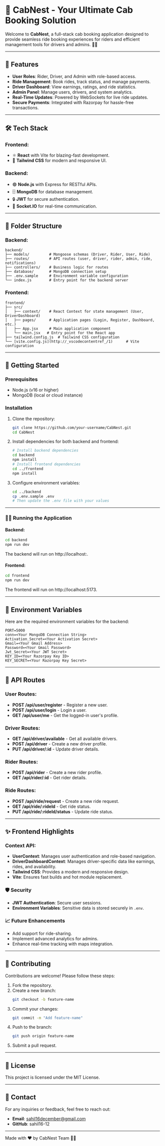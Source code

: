 # 🚖 CabNest - Your Ultimate Cab Booking Solution

Welcome to **CabNest**, a full-stack cab booking application designed to provide seamless ride booking experiences for riders and efficient management tools for drivers and admins. 🚗✨

---

## 🌟 Features
- **User Roles**: Rider, Driver, and Admin with role-based access.
- **Ride Management**: Book rides, track status, and manage payments.
- **Driver Dashboard**: View earnings, ratings, and ride statistics.
- **Admin Panel**: Manage users, drivers, and system analytics.
- **Real-Time Updates**: Powered by WebSockets for live ride updates.
- **Secure Payments**: Integrated with Razorpay for hassle-free transactions.

---

## 🛠️ Tech Stack
### Frontend:
- ⚛️ **React** with Vite for blazing-fast development.
- 🎨 **Tailwind CSS** for modern and responsive UI.

### Backend:
- 🟢 **Node.js** with Express for RESTful APIs.
- 🗄️ **MongoDB** for database management.
- 🔒 **JWT** for secure authentication.
- 📡 **Socket.IO** for real-time communication.

---

## 📂 Folder Structure
### Backend:
```plaintext
backend/
├── models/         # Mongoose schemas (Driver, Rider, User, Ride)
├── routes/         # API routes (user, driver, rider, admin, ride, notifications)
├── controllers/    # Business logic for routes
├── database/       # MongoDB connection setup
├── .env.sample     # Environment variable configuration
└── index.js        # Entry point for the backend server
```
### Frontend:
```plaintext
frontend/
├── src/
│   ├── context/    # React Context for state management (User, DriverDashboard)
│   ├── pages/      # Application pages (Login, Register, Dashboard, etc.)
│   ├── App.jsx     # Main application component
│   └── main.jsx   # Entry point for the React app
├── tailwind.config.js  # Tailwind CSS configuration
└── [vite.config.js](http://_vscodecontentref_/1)      # Vite configuration
```
---

## 🚀 Getting Started

### Prerequisites
- Node.js (v16 or higher)  
- MongoDB (local or cloud instance)  

### Installation
1. Clone the repository:
    ```bash
    git clone https://github.com/your-username/CabNest.git
    cd CabNest
    ```
2. Install dependencies for both backend and frontend:
    ```bash
    # Install backend dependencies
    cd backend
    npm install
    # Install frontend dependencies
    cd ../frontend
    npm install
    ```
3. Configure environment variables:
    ```bash
    cd ../backend
    cp .env.sample .env
    # Then update the .env file with your values
    ```

---

### 🏃‍♂️ Running the Application

#### Backend:
```bash
cd backend
npm run dev
```
The backend will run on http://localhost:<PORT>.

#### Frontend:
```bash
cd frontend
npm run dev
```
The frontend will run on http://localhost:5173.

---

## 🔑 Environment Variables  
Here are the required environment variables for the backend:

```plaintext
PORT=5000
conn=<Your MongoDB Connection String>
Activation_Secret=<Your Activation Secret>
Gmail=<Your Gmail Address>
Password=<Your Gmail Password>
Jwt_Secret=<Your JWT Secret>
KEY_ID=<Your Razorpay Key ID>
KEY_SECRET=<Your Razorpay Key Secret>  
```
---

## 📡 API Routes

### User Routes:  
- **POST /api/user/register** - Register a new user.  
- **POST /api/user/login** - Login a user.  
- **GET  /api/user/me** - Get the logged-in user's profile.  

### Driver Routes:  
- **GET    /api/driver/available**    - Get all available drivers.  
- **POST   /api/driver**              - Create a new driver profile.  
- **PUT    /api/driver/:id**          - Update driver details.  

### Rider Routes:  
- **POST   /api/rider**               - Create a new rider profile.  
- **GET    /api/rider/:id**           - Get rider details.  

### Ride Routes:  
- **POST   /api/ride/request**        - Create a new ride request.  
- **GET    /api/ride/:rideId**        - Get ride status.  
- **PUT    /api/ride/:rideId/status** - Update ride status.
  
---
## ✨ Frontend Highlights  

### Context API:  
- **UserContext**: Manages user authentication and role-based navigation.  
- **DriverDashboardContext**: Manages driver-specific data like earnings, rides, and availability.  
- **Tailwind CSS**: Provides a modern and responsive design.  
- **Vite**: Ensures fast builds and hot module replacement.  

### 🛡️ Security  
- **JWT Authentication**: Secure user sessions.  
- **Environment Variables**: Sensitive data is stored securely in `.env`.  

### 📈 Future Enhancements  
- Add support for ride-sharing.  
- Implement advanced analytics for admins.  
- Enhance real-time tracking with maps integration.  
---

## 🤝 Contributing  

Contributions are welcome! Please follow these steps:

1. Fork the repository.  
2. Create a new branch:
    ```bash
    git checkout -b feature-name
    ```
3. Commit your changes:
    ```bash
    git commit -m "Add feature-name"
    ```
4. Push to the branch:
    ```bash
    git push origin feature-name
    ```
5. Submit a pull request.  
---

## 📄 License  
This project is licensed under the MIT License.  

---

## 💬 Contact  
For any inquiries or feedback, feel free to reach out:

- **Email**: sahil16december@gmail.com  
- **GitHub**: sahil16-12  
---
Made with ❤️ by CabNest Team 🚖✨

